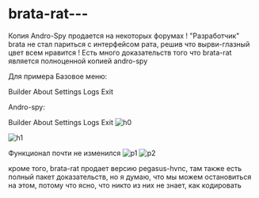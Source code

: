 # brata-rat---
Копия Andro-Spy продается на некоторых форумах !
"Разработчик" brata не стал париться с интерфейсом рата, решив что вырви-глазный цвет всем нравится !
Есть много доказательств того что brata-rat является полноценной копией andro-spy

Для примера
Базовое меню:

Builder
About
Settings
Logs
Exit

Andro-spy:

Builder
About
Settings
Logs
Exit
![h0](https://user-images.githubusercontent.com/108375436/186044739-7485ef1b-e28f-4a70-94d3-2165462480db.png)


![h1](https://user-images.githubusercontent.com/108375436/186044830-bf2ae39c-b0d9-4cd5-ae67-1f3b573dba3f.PNG)

Функционал почти не изменился
![р1](https://user-images.githubusercontent.com/108375436/186045157-aae2baee-5090-4683-8d45-a2c2cf9618ba.png)
![p2](https://user-images.githubusercontent.com/108375436/186045298-a60ddc48-6fa5-471d-b502-f0133d7a6741.png)


кроме того, brata-rat продает версию pegasus-hvnc, там также есть полный пакет доказательств, но я думаю, что мы можем остановиться на этом, потому что ясно, что никто из них не знает, как кодировать
